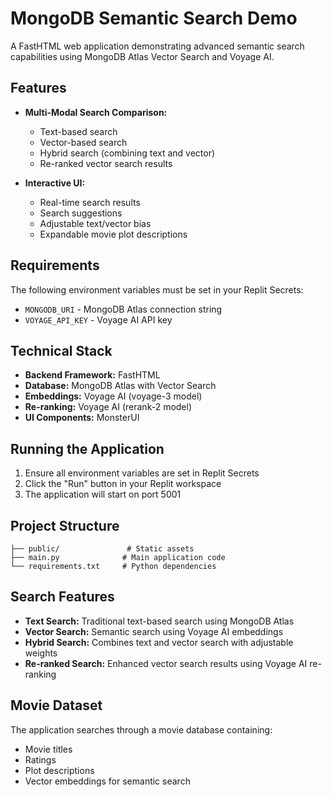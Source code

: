 
# MongoDB Semantic Search Demo

A FastHTML web application demonstrating advanced semantic search capabilities using MongoDB Atlas Vector Search and Voyage AI.

## Features

- **Multi-Modal Search Comparison:**
  - Text-based search
  - Vector-based search
  - Hybrid search (combining text and vector)
  - Re-ranked vector search results

- **Interactive UI:**
  - Real-time search results
  - Search suggestions
  - Adjustable text/vector bias
  - Expandable movie plot descriptions

## Requirements

The following environment variables must be set in your Replit Secrets:

- `MONGODB_URI` - MongoDB Atlas connection string
- `VOYAGE_API_KEY` - Voyage AI API key

## Technical Stack

- **Backend Framework:** FastHTML
- **Database:** MongoDB Atlas with Vector Search
- **Embeddings:** Voyage AI (voyage-3 model)
- **Re-ranking:** Voyage AI (rerank-2 model)
- **UI Components:** MonsterUI

## Running the Application

1. Ensure all environment variables are set in Replit Secrets
2. Click the "Run" button in your Replit workspace
3. The application will start on port 5001

## Project Structure

```
├── public/               # Static assets
├── main.py              # Main application code
└── requirements.txt     # Python dependencies
```

## Search Features

- **Text Search:** Traditional text-based search using MongoDB Atlas
- **Vector Search:** Semantic search using Voyage AI embeddings
- **Hybrid Search:** Combines text and vector search with adjustable weights
- **Re-ranked Search:** Enhanced vector search results using Voyage AI re-ranking

## Movie Dataset

The application searches through a movie database containing:
- Movie titles
- Ratings
- Plot descriptions
- Vector embeddings for semantic search
